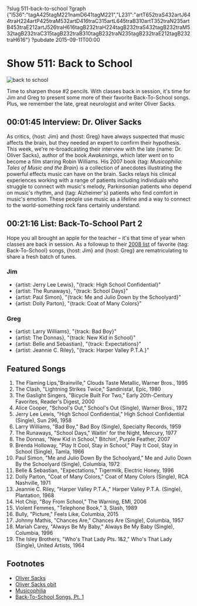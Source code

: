 ?slug 511-back-to-school
?graph {"I536":"tagA425tagM221namD641tagM221","L231":"artT652traS432artJ644traH224artP425traM532artD416traC315artL645traB310artT352traN235artB453traE212artJ526traH616tagB232traH224tagB232traS432tagB232traM532tagB232traC315tagB232traB310tagB232traN235tagB232traE212tagB232traH616"}
?pubdate 2015-09-11T00:00

# Show 511: Back to School
![back to school](//static.soundopinions.org/images/2015/backtoschool_web.jpg)

Time to sharpen those #2 pencils. With classes back in session, it's time for Jim and Greg to present some more of their favorite Back-To-School songs. Plus, we remember the late, great neurologist and writer Oliver Sacks.


## 00:01:45 Interview: Dr. Oliver Sacks
As critics, {host: Jim} and {host: Greg} have always suspected that music affects the brain, but they needed an expert to confirm their hypothesis. This week, we're re-broadcasting their interview with the late {name: Dr. Oliver Sacks}, author of the book *Awakenings*, which later went on to become a film starring Robin Williams. His 2007 book {tag: *Musicophilia: Tales of Music and the Brain*} is a collection of anecdotes illustrating the powerful effects music can have on the brain. Sacks relays his clinical experiences working with a range of patients including individuals who struggle to connect with music's melody, Parkinsonian patients who depend on music's rhythm, and {tag: Alzheimer's} patients who find comfort in music's emotion. These people use music as a lifeline and a way to connect to the world-something rock fans certainly understand.

## 00:21:16 List: Back-To-School Part 2

Hope you all brought an apple for the teacher – it's that time of year when classes are back in session. As a followup to their [2008 list](http://soundopinions.org/show/145/) of favorite {tag: Back-To-School} songs, {host: Jim} and {host: Greg} are rematriculating to share a fresh batch of tunes.

### Jim
- {artist: Jerry Lee Lewis}, "{track: High School Confidential}"
- {artist: The Runaways}, "{track: School Days}"
- {artist: Paul Simon}, "{track: Me and Julio Down by the Schoolyard}"
- {artist: Dolly Parton}, "{track: Coat of Many Colors}"

### Greg
- {artist: Larry Williams}, "{track: Bad Boy}"
- {artist: The Donnas}, "{track: New Kid in School}"
- {artist: Belle and Sebastian}, "{track: Expectations}"
- {artist: Jeannie C. Riley}, "{track: Harper Valley P.T.A.}"


## Featured Songs

1. The Flaming Lips,"Brainville," Clouds Taste Metallic, Warner Bros., 1995 
1. The Clash, "Lightning Strikes Twice," Sandinista!, Epic, 1980 
1. The Gaslight Singers, "Bicycle Built For Two," Early 20th-Century Favorites, Reader's Digest, 2000 
1. Alice Cooper, "School's Out," School's Out (Single), Warner Bros., 1972 
1. Jerry Lee Lewis, "High School Confidential," High School Confidential (Single), Sun 296, 1958
1. Larry Williams, "Bad Boy," Bad Boy (Single), Specialty Records, 1959 
1. The Runaways, "School Days," Waitin' for the Night, Mercury, 1977 
1. The Donnas, "New Kid in School," Bitchin', Purple Feather, 2007 
1. Brenda Holloway, "Play It Cool, Stay in School," Play It Cool, Stay in School (Single), Tamla, 1966 
1. Paul Simon, "Me and Julio Down By the Schoolyard," Me and Julio Down By the Schoolyard (Single), Columbia, 1972 
1. Belle & Sebastian, "Expectations," Tigermilk, Electric Honey, 1996 
1. Dolly Parton, "Coat of Many Colors," Coat of Many Colors (Single), RCA Nashville, 1971 
1. Jeannie C. Riley, "Harper Valley P.T.A.," Harper Valley P.T.A. (Single), Plantation, 1968
1. Hot Chip, "Boy From School," The Warning, EMI, 2006 
1. Violent Femmes, "Telephone Book," 3, Slash, 1989
1. Bully, "Picture," Feels Like, Columbia, 2015 
1. Johnny Mathis, "Chances Are," Chances Are (Single), Columbia, 1957 
1. Mariah Carey, "Always Be My Baby," Always Be My Baby (Single), Columbia, 1996 
1. The Isley Brothers, "Who's That Lady Pts. 1&2," Who's That Lady (Single), United Artists, 1964 


## Footnotes
- [Oliver Sacks](http://www.oliversacks.com/)
- [Oliver Sacks obit](http://www.nytimes.com/2015/08/31/science/oliver-sacks-dies-at-82-neurologist-and-author-explored-the-brains-quirks.html)
- [Musicophilia](http://musicophilia.com/)
- [Back-To-School Songs, Pt. 1](/show/145/)

